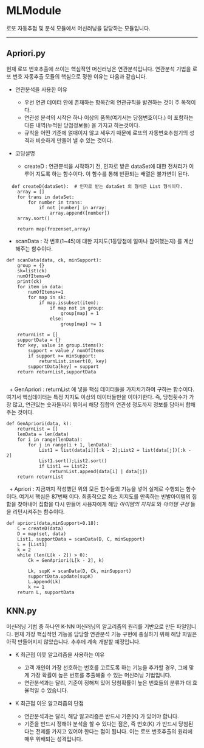 # MLModule
로또 자동추첨 및 분석 모듈에서 머신러닝을 담당하는 모듈입니다.

***

## Apriori.py

현재 로또 번호추출에 쓰이는 핵심적인 머신러닝은 연관분석입니다. 연관분석 기법을 로또 번호 자동추출 모듈의 핵심으로 정한 이유는 다음과 같습니다.

- 연관분석을 사용한 이유
  + 우선 연관 데이터 안에 존재하는 항목간의 연관규칙을 발견하는 것이 주 목적이다.
  + 연관성 분석의 시작은 하나 이상의 품목(여기서는 당첨번호이다.) 이 포함하는 다른 내역(누적된 당첨정보들) 을 가지고 하는것이다.
  + 규칙을 어떤 기준에 얽매이지 않고 세우기 때문에 로또의 자동번호추첨기의 성격과 비슷하게 만들어 낼 수 있는 것이다.
  
- 코딩설명

    + createD : 연관분석을 시작하기 전, 인자로 받은 dataSet에 대한 전처리가 이루어 지도록 하는 함수이다. 이 함수를 통해 반환되는 배열은 불가변이 된다.
    
```  
  def createD(dataSet):  # 인자로 받는 dataSet 의 형식은 List 형식이다.
    array = [] 
    for trans in dataSet: 
        for number in trans:
            if not [number] in array:
                array.append([number])
    array.sort()

    return map(frozenset,array)
```


   + scanData : 각 번호(1~45)에 대한 지지도(1등당첨에 얼마나 참여했는지) 를 계산해주는 함수이다.
    
```
def scanData(data, ck, minSupport):
    group = {}
    sk=list(ck)
    numOfItems=0
    print(ck)
    for item in data:
        numOfItems+=1
        for map in sk:
            if map.issubset(item):
                if map not in group:
                    group[map] = 1
                else:
                    group[map] += 1

    returnList = []
    supportData = {}
    for key, value in group.items():
        support = value / numOfItems
        if support >= minSupport:
            returnList.insert(0, key)
        supportData[key] = support
    return returnList,supportData
    
```

   + GenApriori : returnList 에 넣을 핵심 데이터들을 가지치기하여 구하는 함수이다. 여기서 핵심데이터는 특정 지지도 이상의 데이터들만을 이야기한다. 즉, 당첨횟수가 가장 많고, 연관있는 숫자들끼리 묶어서 해당 집합의 연관성 정도까지 정보를 담아서 합해주는 것이다. 
```
def GenApriori(data, k):
    returnList = []
    lenData = len(data)
    for i in range(lenData):
        for j in range(i + 1, lenData):
            List1 = list(data[i])[:k - 2];List2 = list(data[j])[:k - 2]
            List1.sort();List2.sort()
            if List1 == List2:
                returnList.append(data[i] | data[j])
    return returnList
```

   + Apriori : 지금까지 작성했던 위의 모든 함수들의 기능을 넣어 실제로 수행되는 함수이다. 여기서 핵심은 87번째 이다. 최종적으로 최소 지지도를 만족하는 빈발아이템의 집합을 찾아내어 집합을 다시 만들어 사용자에게 해당 *아이템의 지지도* 와 *아이템 구성* 들을 리턴시켜주는 함수이다. 
```
def apriori(data,minSupport=0.18):
    C = createD(data)
    D = map(set, data)
    List1, supportData = scanData(D, C, minSupport)
    L = [List1]
    k = 2
    while (len(L[k - 2]) > 0):
        Ck = GenApriori(L[k - 2], k)

        Lk, supK = scanData(D, Ck, minSupport)
        supportData.update(supK)
        L.append(Lk)
        k += 1
    return L, supportData
```

## KNN.py

머신러닝 기법 중 하나인 K-NN 머신러닝의 알고리즘의 원리를 기반으로 만든 파일입니다. 현재 가장 핵심적인 기능을 담당할 연관분석 기능 구현에 충실하기 위해 해당 파일은 아직 만들어지지 않았습니다. 추후에 계속 개발할 예정입니다.

- K 최근접 이웃 알고리즘을 사용하는 이유
  + 고객 개인이 가장 선호하는 번호를 고르도록 하는 기능을 추가할 경우, 그에 맞게 가장 확률이 높은 번호를 추출해줄 수 있는 머신러닝 기법입니다.
  + 연관분석과는 달리, 기준이 정해져 있어 당첨확률이 높은 번호들의 분류가 더 효율적일 수 있습니다.
  
- K 최근접 이웃 알고리즘의 단점
  + 연관분석과는 달리, 해당 알고리즘은 반드시 기준(K) 가 있어야 합니다.
  + 기준을 반드시 정해야 분석을 할 수 있다는 점은, 즉 번호(K) 가 반드시 당첨된다는 전제를 가지고 있어야 한다는 점이 됩니다. 이는 로또 번호추출의 원리에 매우 위배되는 성격입니다.

